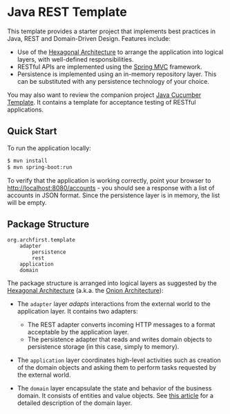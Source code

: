 # Java REST Template
This template provides a starter project that implements best practices in Java, REST and Domain-Driven Design. Features include:
- Use of the [Hexagonal Architecture](http://alistair.cockburn.us/Hexagonal+architecture) to arrange the application into logical layers, with well-defined responsibilities.
- RESTful APIs are implemented using the [Spring MVC](http://docs.spring.io/spring/docs/current/spring-framework-reference/html/mvc.html) framework.
- Persistence is implemented using an in-memory repository layer. This can be substituted with any persistence technology of your choice.

You may also want to review the companion project [Java Cucumber Template](https://github.com/archfirst/java-cucumber-template). It contains a template for acceptance testing of RESTful applications.

## Quick Start
To run the application locally:
```bash
$ mvn install
$ mvn spring-boot:run
```
To verify that the application is working correctly, point your browser to [http://localhost:8080/accounts](http://localhost:8080/accounts) - you should see a response with a list of accounts in JSON format. Since the persistence layer is in memory, the list will be empty.

## Package Structure

```
org.archfirst.template
    adapter
        persistence
        rest
    application
    domain
```

The package structure is arranged into logical layers as suggested by the [Hexagonal Architecture](http://alistair.cockburn.us/Hexagonal+architecture) (a.k.a. the [Onion Architecture](http://jeffreypalermo.com/blog/the-onion-architecture-part-1/)):

- The `adapter` layer *adapts* interactions from the external world to the application layer. It contains two adapters:
    - The REST adapter converts incoming HTTP messages to a format acceptable by the application layer.
    - The persistence adapter that reads and writes domain objects to persistence storage (in this case, simply to memory).

- The `application` layer coordinates high-level activities such as creation of the domain objects and asking them to perform tasks requested by the external world.

- The `domain` layer encapsulate the state and behavior of the business domain. It consists of entities and value objects. See [this article](https://archfirst.org/domain-driven-design/) for a detailed description of the domain layer.
